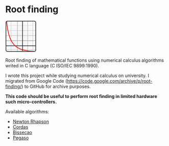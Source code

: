 # Root finding

![image](root-finding-logo.svg)

Root finding of mathematical functions using numerical calculus algorithms writed in C language (C ISO/IEC 9899:1990). 

I wrote this project while studying numerical calculus on university. I migrated from Google Code (https://code.google.com/archive/p/root-finding/) to GitHub for archive purposes.

**This code should be useful to perform root finding in limited hardware such micro-controllers.**

Available algorithms:

- [Newton Rhapson](root-finding/src/RootFindingNewtonRhapson.c)
- [Cordas](root-finding/src/RootFindingCordas.c)
- [Bissecao](root-finding/src/RootFindingBissecao.c)
- [Pegaso](root-finding/src/RootFindingPegaso.c)
